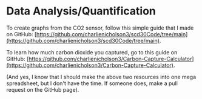 # Data Analysis/Quantification

To create graphs from the CO2 sensor, follow this simple guide that I made on GitHub: [https://github.com/charlienicholson3/scd30Code/tree/main](https://github.com/charlienicholson3/scd30Code/tree/main).

To learn how much carbon dioxide you captured, go to this guide on GitHub: [https://github.com/charlienicholson3/Carbon-Capture-Calculator](https://github.com/charlienicholson3/Carbon-Capture-Calculator).

(And yes, I know that I should make the above two resources into one mega spreadsheet, but I don't have the time. If someone does, make a pull request on the GitHub page).
